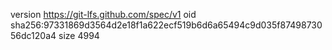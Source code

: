 version https://git-lfs.github.com/spec/v1
oid sha256:97331869d3564d2e18f1a622ecf519b6d6a65494c9d035f8749873056dc120a4
size 4994
